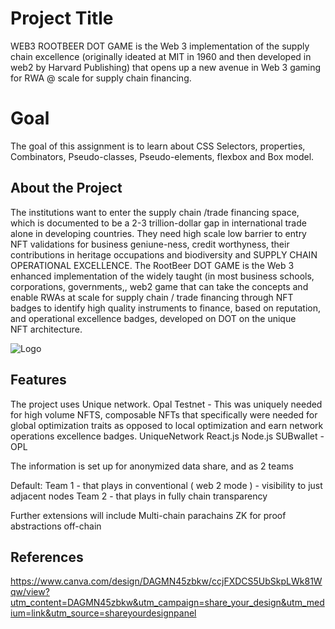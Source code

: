 # Project Title

WEB3 ROOTBEER DOT GAME is the Web 3 implementation of the supply chain excellence (originally ideated at MIT in 1960 and then developed in web2 by Harvard Publishing) that opens up a new avenue in Web 3 gaming for RWA @ scale for supply chain financing.

# Goal

The goal of this assignment is to learn about CSS Selectors, properties, Combinators, Pseudo-classes, Pseudo-elements, flexbox and Box model.

## About the Project

The institutions want to enter the supply chain /trade financing space, which is documented to be a 2-3 trillion-dollar gap in international trade alone in developing countries. They need high scale low barrier to entry NFT validations for business geniune-ness, credit worthyness, their contributions in heritage occupations and biodiversity and SUPPLY CHAIN OPERATIONAL EXCELLENCE. The RootBeer DOT GAME is the Web 3 enhanced implementation of the widely taught (in most business schools, corporations, governments,, web2 game that can take the concepts and enable RWAs at scale for supply chain / trade financing through NFT badges to identify high quality instruments to finance, based on reputation, and operational excellence badges, developed on DOT on the unique NFT architecture.

![Logo](https://cashflowinventory.com/blog/wp-content/uploads/2023/03/Supply-Chain.jpg)

## Features

The project uses Unique network. Opal Testnet - This was uniquely needed for high volume NFTS, composable NFTs that specifically were needed for global optimization traits as opposed to local optimization and earn network operations excellence badges.
UniqueNetwork
React.js
Node.js
SUBwallet - OPL

The information is set up for anonymized data share, and as 2 teams

Default:
Team 1 - that plays in conventional ( web 2 mode ) - visibility to just adjacent nodes
Team 2 - that plays in fully chain transparency

Further extensions will include
Multi-chain parachains
ZK for proof abstractions off-chain

## References

https://www.canva.com/design/DAGMN45zbkw/ccjFXDCS5UbSkpLWk81Wqw/view?utm_content=DAGMN45zbkw&utm_campaign=share_your_design&utm_medium=link&utm_source=shareyourdesignpanel
